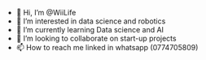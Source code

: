 - 👋 Hi, I’m @WiiLife
- 👀 I’m interested in data science and robotics
- 🌱 I’m currently learning Data science and AI
- 💞️ I’m looking to collaborate on start-up projects
- 📫 How to reach me linked in whatsapp (0774705809)
